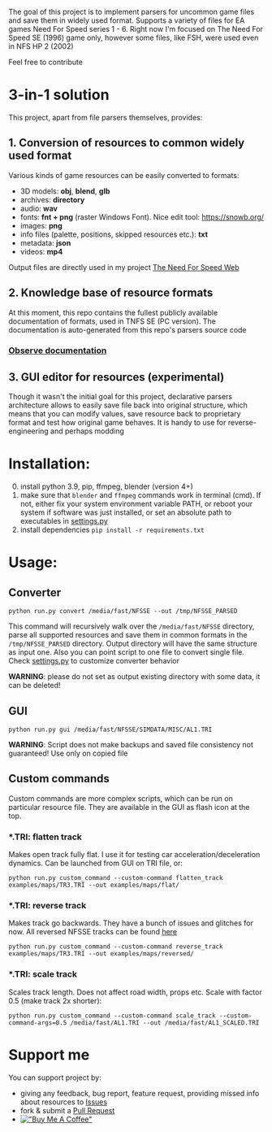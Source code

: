 The goal of this project is to implement parsers for uncommon game files and save them in widely used format. Supports a variety of files for EA games Need For Speed series 1 - 6. Right now I'm focused on The Need For Speed SE (1996) game only, however some files, like FSH, were used even in NFS HP 2 (2002)

Feel free to contribute

# 3-in-1 solution
This project, apart from file parsers themselves, provides:

## 1. Conversion of resources to common widely used format
Various kinds of game resources can be easily converted to formats:
- 3D models: **obj**, **blend**, **glb**
- archives: **directory**
- audio: **wav**
- fonts: **fnt + png** (raster Windows Font). Nice edit tool: https://snowb.org/
- images: **png**
- info files (palette, positions, skipped resources etc.): **txt**
- metadata: **json**
- videos: **mp4**

Output files are directly used in my project [The Need For Speed Web](https://tnfsw.guraklgames.com/)


## 2. Knowledge base of resource formats
At this moment, this repo contains the fullest publicly available documentation of formats, used in TNFS SE (PC version). 
The documentation is auto-generated from this repo's parsers source code

### [Observe documentation](resources/README.md)

## 3. GUI editor for resources (experimental)
Though it wasn't the initial goal for this project, declarative parsers architecture allows to easily save file back 
into original structure, which means that you can modify values, save resource back to proprietary format and test how 
original game behaves. It is handy to use for reverse-engineering and perhaps modding

# Installation:

0) install python 3.9, pip, ffmpeg, blender (version 4+)
1) make sure that `blender` and `ffmpeg` commands work in terminal (cmd). If not, either fix your system environment variable PATH, or reboot your system if software was just installed, or set an absolute path to executables in [settings.py](settings.py)
2) install dependencies `pip install -r requirements.txt`

# Usage:
## Converter
`python run.py convert /media/fast/NFSSE --out /tmp/NFSSE_PARSED`

This command will recursively walk over the `/media/fast/NFSSE` directory, parse all supported resources and save them 
in common formats in the `/tmp/NFSSE_PARSED` directory. Output directory will have the same structure as input one.
Also you can point script to one file to convert single file. Check [settings.py](settings.py) to customize converter
behavior

**WARNING**: please do not set as output existing directory with some data, it can be deleted!

## GUI
`python run.py gui /media/fast/NFSSE/SIMDATA/MISC/AL1.TRI`

**WARNING**: Script does not make backups and saved file consistency not guaranteed! Use only on copied file

## Custom commands
Custom commands are more complex scripts, which can be run on particular resource file. They are available in the GUI 
as flash icon at the top.

### *.TRI: flatten track
Makes open track fully flat. I use it for testing car acceleration/deceleration dynamics. Can be launched from GUI on TRI file, or:

`python run.py custom_command --custom-command flatten_track examples/maps/TR3.TRI --out examples/maps/flat/`

### *.TRI: reverse track

Makes track go backwards. They have a bunch of issues and glitches for now. All reversed NFSSE tracks can be found [here](https://drive.google.com/drive/folders/10nhqRrZ2Vvm6yYrIEfxjlNsltoewNTrS?usp=sharing)

`python run.py custom_command --custom-command reverse_track examples/maps/TR3.TRI --out examples/maps/reversed/`

### *.TRI: scale track

Scales track length. Does not affect road width, props etc.
Scale with factor 0.5 (make track 2x shorter):

`python run.py custom_command --custom-command scale_track --custom-command-args=0.5 /media/fast/AL1.TRI --out /media/fast/AL1_SCALED.TRI`


# Support me
You can support project by:
- giving any feedback, bug report, feature request, providing missed info about resources to [Issues](https://github.com/AndyGura/nfs-resources-converter/issues) 
- fork & submit a [Pull Request](https://github.com/AndyGura/nfs-resources-converter/pulls)
- [!["Buy Me A Coffee"](https://www.buymeacoffee.com/assets/img/custom_images/orange_img.png)](https://www.buymeacoffee.com/andygura)

